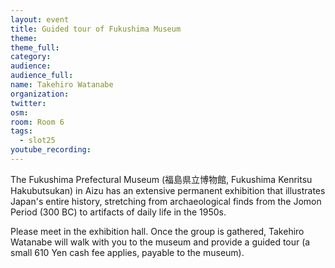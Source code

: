 ```yaml
---
layout: event
title: Guided tour of Fukushima Museum
theme:
theme_full:
category:
audience:
audience_full:
name: Takehiro Watanabe
organization:
twitter:
osm:
room: Room 6
tags:
  - slot25
youtube_recording:
---
```

The Fukushima Prefectural Museum (福島県立博物館, Fukushima Kenritsu Hakubutsukan) in Aizu has an extensive permanent exhibition that illustrates Japan's entire history, stretching from archaeological finds from the Jomon Period (300 BC) to artifacts of daily life in the 1950s. 

Please meet in the exhibition hall. Once the group is gathered, Takehiro Watanabe will walk with you to the museum and provide a guided tour (a small 610 Yen cash fee applies, payable to the museum). 
